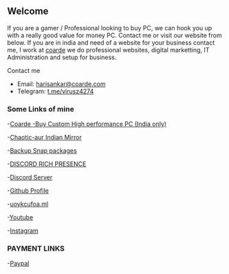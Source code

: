 ## Welcome

If you are a gamer / Professional looking to buy PC, we can hook you up with a really good value for money PC. Contact me or visit our website from below.
If you are in india and need of a website for your business contact me, I work at [coarde](https://coarde.com) we do professional websites, digital marketting, IT Administration and setup for business.

Contact me 
* Email: harisankar@coarde.com
* Telegram: [t.me/virusz4274](https://t.me/virusz4274)

### Some Links of mine

-[Coarde -Buy Custom High performance PC (India only)](https://coarde.com)

-[Chaotic-aur Indian Mirror](https://chaotic-aur.coarde.com/)

-[Backup Snap packages](https://github.com/virusz4274/snapbackup)

-[DISCORD RICH PRESENCE](https://github.com/virusz4274/discord-rich-presence)

-[Discord Server](https://coarde.com/discord)

-[Github Profile](https://github.com/virusz4274)

-[uoykcufoa.ml](http://uoykcufoa.ml)

-[Youtube](https://www.youtube.com/channel/UChdnSUvdnUzzUHyvesJUYUw)

-[Instagram](https://instagram.com/_hari_sankar_)


### PAYMENT LINKS

-[Paypal](/paypal.html)


